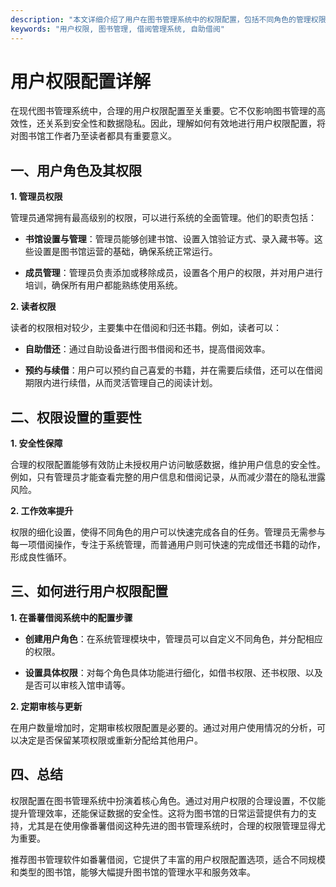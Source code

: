 ```yaml
---
description: "本文详细介绍了用户在图书管理系统中的权限配置，包括不同角色的管理权限与操作流程，以帮助用户高效地使用番薯借阅图书管理系统。"
keywords: "用户权限, 图书管理, 借阅管理系统, 自助借阅"
---
```

# 用户权限配置详解

在现代图书管理系统中，合理的用户权限配置至关重要。它不仅影响图书管理的高效性，还关系到安全性和数据隐私。因此，理解如何有效地进行用户权限配置，将对图书馆工作者乃至读者都具有重要意义。

## 一、用户角色及其权限

**1. 管理员权限**

管理员通常拥有最高级别的权限，可以进行系统的全面管理。他们的职责包括：

- **书馆设置与管理**：管理员能够创建书馆、设置入馆验证方式、录入藏书等。这些设置是图书馆运营的基础，确保系统正常运行。
  
- **成员管理**：管理员负责添加或移除成员，设置各个用户的权限，并对用户进行培训，确保所有用户都能熟练使用系统。

**2. 读者权限**

读者的权限相对较少，主要集中在借阅和归还书籍。例如，读者可以：

- **自助借还**：通过自助设备进行图书借阅和还书，提高借阅效率。
  
- **预约与续借**：用户可以预约自己喜爱的书籍，并在需要后续借，还可以在借阅期限内进行续借，从而灵活管理自己的阅读计划。

## 二、权限设置的重要性

**1. 安全性保障**

合理的权限配置能够有效防止未授权用户访问敏感数据，维护用户信息的安全性。例如，只有管理员才能查看完整的用户信息和借阅记录，从而减少潜在的隐私泄露风险。

**2. 工作效率提升**

权限的细化设置，使得不同角色的用户可以快速完成各自的任务。管理员无需参与每一项借阅操作，专注于系统管理，而普通用户则可快速的完成借还书籍的动作，形成良性循环。

## 三、如何进行用户权限配置

**1. 在番薯借阅系统中的配置步骤**

- **创建用户角色**：在系统管理模块中，管理员可以自定义不同角色，并分配相应的权限。
  
- **设置具体权限**：对每个角色具体功能进行细化，如借书权限、还书权限、以及是否可以审核入馆申请等。

**2. 定期审核与更新**

在用户数量增加时，定期审核权限配置是必要的。通过对用户使用情况的分析，可以决定是否保留某项权限或重新分配给其他用户。

## 四、总结

权限配置在图书管理系统中扮演着核心角色。通过对用户权限的合理设置，不仅能提升管理效率，还能保证数据的安全性。这将为图书馆的日常运营提供有力的支持，尤其是在使用像番薯借阅这种先进的图书管理系统时，合理的权限管理显得尤为重要。

推荐图书管理软件如番薯借阅，它提供了丰富的用户权限配置选项，适合不同规模和类型的图书馆，能够大幅提升图书馆的管理水平和服务效率。
